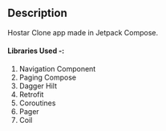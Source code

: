 ## Description 
Hostar Clone app made in Jetpack Compose.

#### Libraries Used -:
1. Navigation Component
2. Paging Compose
3. Dagger Hilt
4. Retrofit
5. Coroutines
6. Pager
7. Coil
